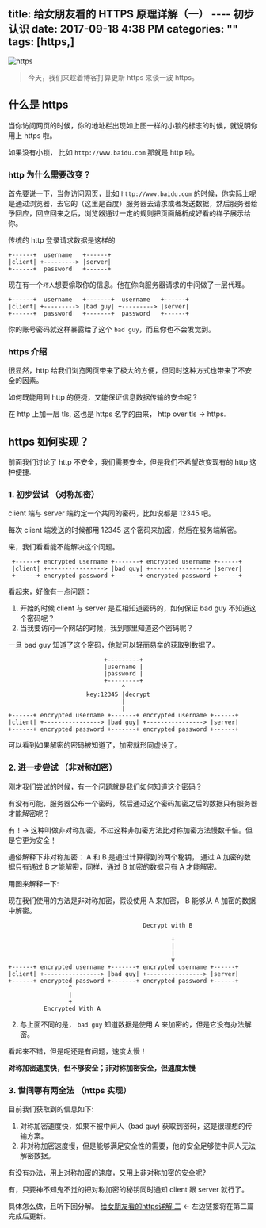 title: 给女朋友看的 HTTPS 原理详解（一） ---- 初步认识
date: 2017-09-18 4:38 PM
categories: ""
tags: [https,]
---

![https](http://harchiko.qiniudn.com/HTTPS_icon.png)

> 今天，我们来趁着博客打算更新 https 来谈一波 https。

<!--more-->

## 什么是 https

当你访问网页的时候，你的地址栏出现如上图一样的小锁的标志的时候，就说明你用上 https 啦。

如果没有小锁， 比如 `http://www.baidu.com` 那就是 http 啦。

### http 为什么需要改变？

首先要说一下，当你访问网页，比如 `http://www.baidu.com` 的时候，你实际上呢是通过浏览器，去它的（这里是百度）服务器去请求或者发送数据，然后服务器给予回应，回应回来之后，浏览器通过一定的规则把页面解析成好看的样子展示给你。

传统的 http 登录请求数据是这样的

```
+------+  username   +------+
|client| +---------> |server|
+------+  password   +------+
```

现在有一个`坏人`想要偷取你的信息。他在你向服务器请求的中间做了一层代理。

```
+------+  username   +-------+  username   +------+
|client| +---------> |bad guy| +---------> |server|
+------+  password   +-------+  password   +------+
```

你的账号密码就这样暴露给了这个 `bad guy`，而且你也不会发觉到。

### https 介绍

很显然，http 给我们浏览网页带来了极大的方便，但同时这种方式也带来了不安全的因素。

如何既能用到 http 的便捷，又能保证信息数据传输的安全呢？

在 http 上加一层 tls, 这也是 https 名字的由来， http over tls -> https.

## https 如何实现？

前面我们讨论了 http 不安全，我们需要安全，但是我们不希望改变现有的 http 这种便捷.


### 1. 初步尝试 （对称加密）

client 端与 server 端约定一个共同的密码，比如说都是 12345 吧。

每次 client 端发送的时候都用 12345 这个密码来加密，然后在服务端解密。

来，我们看看能不能解决这个问题。



```
 +------+ encrypted username +-------+ encrypted username +------+
 |client| +----------------> |bad guy| +----------------> |server|
 +------+ encrypted password +-------+ encrypted password +------+

 ```

看起来，好像有一点问题：

1. 开始的时候 client 与 server 是互相知道密码的，如何保证 bad guy 不知道这个密码呢？
2. 当我要访问一个网站的时候，我到哪里知道这个密码呢？

一旦 bad guy 知道了这个密码，他就可以轻而易举的获取到数据了。

```
                           +---------+
                           |username |
                           |password |
                           +---------+
                                ^
                      key:12345 |decrypt
                                |
                                |
+------+ encrypted username +-------+ encrypted username +------+
|client| +----------------> |bad guy| +----------------> |server|
+------+ encrypted password +-------+ encrypted password +------+
```

可以看到如果解密的密码被知道了，加密就形同虚设了。

### 2. 进一步尝试 （非对称加密）

刚才我们尝试的时候，有一个问题就是我们如何知道这个密码？

有没有可能，服务器公布一个密码，然后通过这个密码加密之后的数据只有服务器才能解密呢？

有！-> 这种叫做非对称加密，不过这种非加密方法比对称加密方法慢数千倍。但是它更为安全！

通俗解释下非对称加密： A 和 B 是通过计算得到的两个秘钥， 通过 A 加密的数据只有通过 B 才能解密，同样，通过 B 加密的数据只有 A 才能解密。

用图来解释一下:

现在我们使用的方法是非对称加密，假设使用 A 来加密， B 能够从 A 加密的数据中解密。


```
                                      Decrypt with B

                                              +
                                              |
                                              |
                                              v
+------+ encrypted username +-------+ encrypted username +------+
|client| +----------------> |bad guy| +----------------> |server|
+------+ encrypted password +-------+ encrypted password +------+
                 ^
                 |
                 +
          Encrypted With A
```

2. 与上面不同的是， `bad guy` 知道数据是使用 A 来加密的，但是它没有办法解密。

看起来不错，但是呢还是有问题，速度太慢！

**对称加密速度快，但不够安全；非对称加密安全，但速度太慢**

### 3. 世间哪有两全法 （https 实现）

目前我们获取到的信息如下:

1. 对称加密速度快，如果不被中间人（bad guy) 获取到密码，这是很理想的传输方案。
2. 非对称加密速度慢，但是能够满足安全性的需要，他的安全足够使中间人无法解密数据。

有没有办法，用上对称加密的速度，又用上非对称加密的安全呢?

有，只要神不知鬼不觉的把对称加密的秘钥同时通知 client 跟 server 就行了。

具体怎么做，且听下回分解。  [给女朋友看的https详解 二](a)  <- 左边链接将在第二篇完成后更新。

